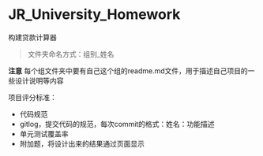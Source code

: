 # JR_University_Homework

构建贷款计算器
> 文件夹命名方式：组别_姓名

**注意**
每个组文件夹中要有自己这个组的readme.md文件，用于描述自己项目的一些设计说明等内容


项目评分标准：
* 代码规范
* gitlog，提交代码的规范，每次commit的格式：姓名：功能描述
* 单元测试覆盖率
* 附加题，将设计出来的结果通过页面显示
